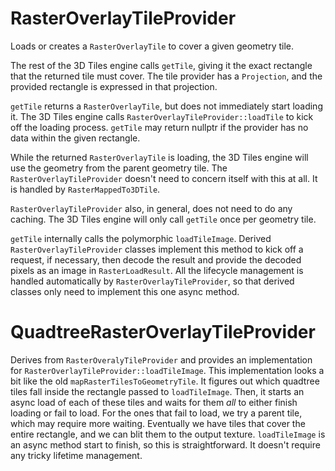 # RasterOverlayTileProvider

Loads or creates a `RasterOverlayTile` to cover a given geometry tile.

The rest of the 3D Tiles engine calls `getTile`, giving it the exact rectangle that the returned tile must cover. The tile provider has a `Projection`, and the provided rectangle is expressed in that projection.

`getTile` returns a `RasterOverlayTile`, but does not immediately start loading it. The 3D Tiles engine calls `RasterOverlayTileProvider::loadTile` to kick off the loading process. `getTile` may return nullptr if the provider has no data within the given rectangle.

While the returned `RasterOverlayTile` is loading, the 3D Tiles engine will use the geometry from the parent geometry tile. The `RasterOverlayTileProvider` doesn't need to concern itself with this at all. It is handled by `RasterMappedTo3DTile`.

`RasterOverlayTileProvider` also, in general, does not need to do any caching. The 3D Tiles engine will only call `getTile` once per geometry tile.

`getTile` internally calls the polymorphic `loadTileImage`. Derived `RasterOverlayTileProvider` classes implement this method to kick off a request, if necessary, then decode the result and provide the decoded pixels as an image in `RasterLoadResult`. All the lifecycle management is handled automatically by `RasterOverlayTileProvider`, so that derived classes only need to implement this one async method.

# QuadtreeRasterOverlayTileProvider

Derives from `RasterOveralyTileProvider` and provides an implementation for `RasterOverlayTileProvider::loadTileImage`. This implementation looks a bit like the old `mapRasterTilesToGeometryTile`. It figures out which quadtree tiles fall inside the rectangle passed to `loadTileImage`. Then, it starts an async load of each of these tiles and waits for them _all_ to either finish loading or fail to load. For the ones that fail to load, we try a parent tile, which may require more waiting. Eventually we have tiles that cover the entire rectangle, and we can blit them to the output texture. `loadTileImage` is an async method start to finish, so this is straightforward. It doesn't require any tricky lifetime management.
